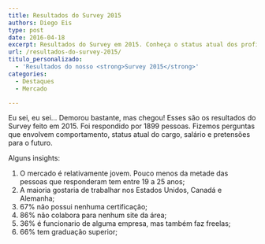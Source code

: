 ```yaml
---
title: Resultados do Survey 2015
authors: Diego Eis
type: post
date: 2016-04-18
excerpt: Resultados do Survey em 2015. Conheça o status atual dos profissionais do mercado de web.
url: /resultados-do-survey-2015/
titulo_personalizado:
  - 'Resultados do nosso <strong>Survey 2015</strong>'
categories:
  - Destaques
  - Mercado

---
```

Eu sei, eu sei&#8230; Demorou bastante, mas chegou! Esses são os resultados do Survey feito em 2015. Foi respondido por 1899 pessoas. Fizemos perguntas que envolvem comportamento, status atual do cargo, salário e pretensões para o futuro. 

Alguns insights: 

  1. O mercado é relativamente jovem. Pouco menos da metade das pessoas que responderam tem entre 19 a 25 anos;
  2. A maioria gostaria de trabalhar nos Estados Unidos, Canadá e Alemanha;
  3. 67% não possui nenhuma certificação;
  4. 86% não colabora para nenhum site da área;
  5. 36% é funcionario de alguma empresa, mas também faz freelas;
  6. 66% tem graduação superior;